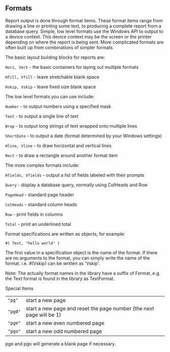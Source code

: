 ## Formats

Report output is done through format items.  These format items range from drawing a line or printing some text, to producing a complete report from a database query.  Simple, low level formats use the Windows API to output to a device context.  This device context may be the screen or the printer depending on where the report is being sent.  More complicated formats are often built up from combinations of simpler formats.

The basic layout building blocks for reports are:

`Horz, Vert` - the basic containers for laying out multiple formats

`Hfill, Vfill` - leave stretchable blank space

`Hskip, Vskip` - leave fixed size blank space 

The low level formats you can use include:

`Number` - to output numbers using a specified mask

`Text` - to output a single line of text

`Wrap` - to output long strings of text wrapped onto multiple lines

`ShortDate` - to output a date (format determined by your Windows settings)

`Hline, Vline` - to draw horizontal and vertical lines

`Rect` - to draw a rectangle around another format item

The more complex formats include:

`Hfields, Vfields` - output a list of fields labeled with their prompts

`Query` - display a database query, normally using ColHeads and Row

`PageHead` - standard page header

`ColHeads` - standard column heads

`Row` - print fields in columns

`Total` - print an underlined total

Format specifications are written as objects, for example:

``` suneido
#( Text, "hello world" )
```

The first value in a specification object is the name of the format. If there are no arguments to the format, you can simply write the name of the format. i.e. #(Vskip) can be written as 'Vskip'.

Note: The actually format names in the library have a suffix of Format, e.g. the Text format is found in the library as TextFormat.

Special Items

|  |  | 
| :---- | :---- |
| `"pg"` | start a new page | 
| `"pg0"` | start a new page and reset the page number (the next page will be 1) | 
| `"pge"` | start a new even numbered page | 
| `"pgo"` | start a new odd numbered page | 


pge and pgo will generate a blank page if necessary.